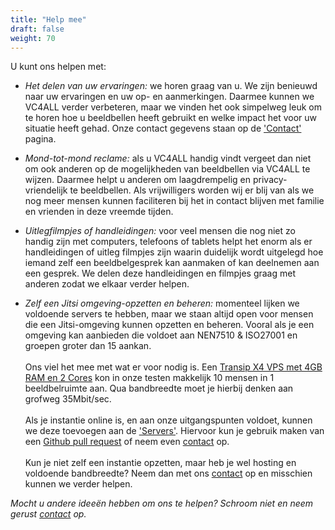 ```yaml
---
title: "Help mee"
draft: false
weight: 70
---
```

U kunt ons helpen met:

- *Het delen van uw ervaringen:* we horen graag van u. We zijn benieuwd naar uw ervaringen en uw op- en aanmerkingen. Daarmee kunnen we VC4ALL verder verbeteren, maar we vinden het ook simpelweg leuk om te horen hoe u beeldbellen heeft gebruikt en welke impact het voor uw situatie heeft gehad. Onze contact gegevens staan op de ['Contact'](/contact) pagina. 

- *Mond-tot-mond reclame:* als u VC4ALL handig vindt vergeet dan niet om ook anderen op de mogelijkheden van beeldbellen via VC4ALL te wijzen. Daarmee helpt u anderen om laagdrempelig en privacy-vriendelijk te beeldbellen. Als vrijwilligers worden wij er blij van als we nog meer mensen kunnen faciliteren bij het in contact blijven met familie en vrienden in deze vreemde tijden.  

- *Uitlegfilmpjes of handleidingen:* voor veel mensen die nog niet zo handig zijn met computers, telefoons of tablets helpt het enorm als er handleidingen of uitleg filmpjes zijn waarin duidelijk wordt uitgelegd hoe iemand zelf een beeldbelgesprek kan aanmaken of kan deelnemen aan een gesprek. We delen deze handleidingen en filmpjes graag met anderen zodat we elkaar verder helpen.

- *Zelf een Jitsi omgeving-opzetten en beheren:* momenteel lijken we voldoende servers te hebben, maar we staan altijd open voor mensen die een Jitsi-omgeving kunnen opzetten en beheren. Vooral als je een omgeving kan aanbieden die voldoet aan NEN7510 & ISO27001 en groepen groter dan 15 aankan. 
<br><br>Ons viel het mee met wat er voor nodig is. Een [Transip X4 VPS met 4GB RAM en 2 Cores](https://www.transip.nl/vps/) kon in onze testen makkelijk 10 mensen in 1 beeldbelruimte aan. Qua bandbreedte moet je hierbij denken aan grofweg 35Mbit/sec. <br><br>Als je instantie online is, en aan onze uitgangspunten voldoet, kunnen we deze toevoegen aan de ['Servers'](/servers). Hiervoor kun je gebruik maken van een [Github pull request](https://github.com/vc4all/site) of neem even [contact](/contact) op.<br><br>Kun je niet zelf een instantie opzetten, maar heb je wel hosting en voldoende bandbreedte? Neem dan met ons [contact](/contact) op en misschien kunnen we verder helpen.

*Mocht u andere ideeën hebben om ons te helpen? Schroom niet en neem gerust [contact](/contact) op.*

